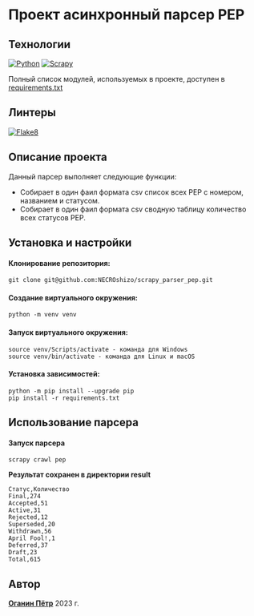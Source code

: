 
# Проект асинхронный парсер PEP
## Технологии
[![Python](https://img.shields.io/badge/-Python-464646?style=flat&logo=Python&logoColor=56C0C0&color=gray)](https://www.python.org/) [![Scrapy](https://img.shields.io/badge/-Scrapy-464646?style=flat&logoColor=56C0C0&color=gray)](https://scrapy.org/) 

Полный список модулей, используемых в проекте, доступен в [requirements.txt](https://github.com/NECROshizo/scrapy_parser_pep/blob/main/requirements.txt)
## Линтеры
[![Flake8](https://img.shields.io/badge/-flake8-464646?style=flat&logo=flake8&logoColor=56C0C0&color=gray)](https://flake8.pycqa.org/)

## Описание проекта
Данный парсер выполняет следующие функции:
- Собирает в один фаил формата csv список всех PEP с номером, названием и статусом.
- Собирает в один фаил формата csv сводную таблицу количество всех статусов PEP.

## Установка и настройки
#### Клонирование репозитория:

```
git clone git@github.com:NECROshizo/scrapy_parser_pep.git
```

#### Создание виртуального окружения:

```
python -m venv venv
```

#### Запуск виртуального окружения:

```
source venv/Scripts/activate - команда для Windows
source venv/bin/activate - команда для Linux и macOS
```
#### Установка зависимостей:

```
python -m pip install --upgrade pip
pip install -r requirements.txt
```
## Использование парсера
#### Запуск парсера
```
scrapy crawl pep
```
**Результат сохранен в директории result**
```
Статус,Количество
Final,274
Accepted,51
Active,31
Rejected,12
Superseded,20
Withdrawn,56
April Fool!,1
Deferred,37
Draft,23
Total,615
```

## Автор
[**Оганин Пётр**](https://github.com/NECROshizo) 
2023 г.
